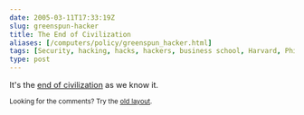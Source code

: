 ```yaml
--- 
date: 2005-03-11T17:33:19Z
slug: greenspun-hacker
title: The End of Civilization
aliases: [/computers/policy/greenspun_hacker.html]
tags: [Security, hacking, hacks, hackers, business school, Harvard, Philip Greenspun]
type: post
---
```


<p>It's the <a href="http://blogs.law.harvard.edu/philg/2005/03/08#a7726" title="Philip Greenspun: &#x201c;Business schools redefine hacking to &#x2018;stuff that a 7-year-old could do&#x2019;&#x201d;">end of civilization</a> as we know it.</p>

<p class="past"><small>Looking for the comments? Try the <a rel="nofollow" href="//past.justatheory.com/computers/policy/greenspun_hacker.html">old layout</a>.</small></p>


